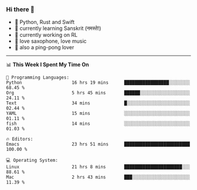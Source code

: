 ### Hi there 👋

- 📙 Python, Rust and Swift
- 🌱 currently learning Sanskrit (नमस्ते!)
- 🔭 currently working on RL
- 🎷 love saxophone, love music
- 🏓 also a ping-pong lover

<!--
**ZiqinGong/ZiqinGong** is a ✨ _special_ ✨ repository because its `README.md` (this file) appears on your GitHub profile.

Here are some ideas to get you started:

- 🔭 I’m currently working on ...
- 🌱 I’m currently learning ...
- 👯 I’m looking to collaborate on ...
- 🤔 I’m looking for help with ...
- 💬 Ask me about ...
- 📫 gongzq0301@sjtu.edu.cn
- 😄 Pronouns: ...
- ⚡ Fun fact: ...
-->

---

<!--START_SECTION:waka-->
📊 **This Week I Spent My Time On** 

```text
💬 Programming Languages: 
Python                   16 hrs 19 mins      █████████████████░░░░░░░░   68.45 % 
Org                      5 hrs 45 mins       ██████░░░░░░░░░░░░░░░░░░░   24.11 % 
Text                     34 mins             █░░░░░░░░░░░░░░░░░░░░░░░░   02.44 % 
YAML                     15 mins             ░░░░░░░░░░░░░░░░░░░░░░░░░   01.11 % 
fish                     14 mins             ░░░░░░░░░░░░░░░░░░░░░░░░░   01.03 % 

🔥 Editors: 
Emacs                    23 hrs 51 mins      █████████████████████████   100.00 % 

💻 Operating System: 
Linux                    21 hrs 8 mins       ██████████████████████░░░   88.61 % 
Mac                      2 hrs 43 mins       ███░░░░░░░░░░░░░░░░░░░░░░   11.39 % 
```


<!--END_SECTION:waka-->
